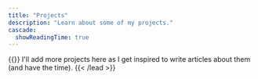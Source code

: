 ```yaml
---
title: "Projects"
description: "Learn about some of my projects."
cascade:
  showReadingTime: true
---
```

{{<lead>}}
I'll add more projects here as I get inspired to write articles about them (and have the time).
{{< /lead >}}
